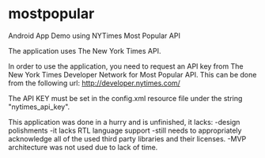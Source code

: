 # mostpopular
Android App Demo using NYTimes Most Popular API

The application uses The New York Times API.

In order to use the application, you need to request an API key from The New York Times Developer Network for Most Popular API. This can be done from the following url:
http://developer.nytimes.com/

The API KEY must be set in the config.xml resource file under the string "nytimes_api_key".

This application was done in a hurry and is unfinished, it lacks:
-design polishments
-it lacks RTL language support
-still needs to appropriately acknowledge all of the used third party libraries and their licenses.
-MVP architecture was not used due to lack of time.

